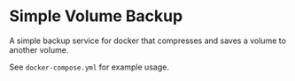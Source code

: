 # Simple Volume Backup
A simple backup service for docker that compresses and saves a volume to another volume.

See `docker-compose.yml` for example usage.
